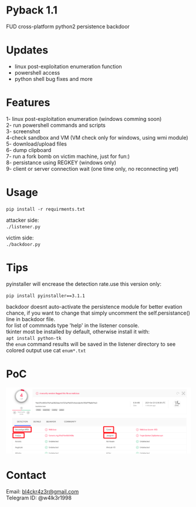 # Pyback 1.1  
FUD cross-platform python2 persistence backdoor  

# Updates  
* linux post-exploitation enumeration function 
* powershell access 
* python shell bug fixes and more 

# Features  
1- linux post-exploitation enumeration (windows comming soon)  
2- run powershell commands and scripts  
3- screenshot  
4-check sandbox and VM (VM check only for windows, using wmi module)  
5- download/upload files  
6- dump clipboard  
7- run a fork bomb on victim machine, just for fun:)  
8- persistance using REGKEY (windows only)  
9- client or server connection wait (one time only, no reconnecting yet)  

# Usage
`pip install -r requirments.txt`  

attacker side:  
`./listener.py`

victim side:  
`./backdoor.py`  

# Tips
pyinstaller will encrease the detection rate.use this version only:   

`pip install pyinstaller==3.1.1`  

backdoor doesnt auto-activate the persistence module for better evation chance, if you want to change that simply uncomment
the self.persistance() line in backdoor file.  
for list of commnads type 'help' in the listener console.   
tkinter most be installed by default, otherwise install it with:  
`apt install python-tk`  
the `enum` command results will be saved in the listener directory to see colored output use cat `enum*.txt`  

# PoC
![Image description](https://github.com/7h3w4lk3r/pyback/blob/master/poc.png)  
  
# Contact  
Email: bl4ckr4z3r@gmail.com  
Telegram ID: @w4lk3r1998

